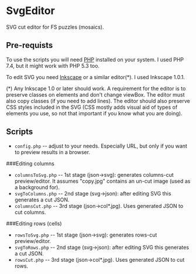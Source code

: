 # SvgEditor

SVG cut editor for FS puzzles (mosaics).

## Pre-requists
To use the scripts you will need [PHP](https://www.php.net/downloads) installed on your system. I used PHP 7.4, but it might work with PHP 5.3 too.

To edit SVG you need [Inkscape](https://inkscape.org/) or a similar editor(*). I used Inkscape 1.0.1. 

(*) Any Inkscape 1.0 or later should work. A requirement for the editor is to preserve classes on elements and don't change viewBox. The editor must also copy classes (if you need to add lines). The editor should also preserve CSS styles included in the SVG (CSS mostly adds visual aid of types of elements you use, so not that important if you know what you are doing).

## Scripts

* `config.php` -- adjust to your needs. Especially URL, but only if you want to preview results in a browser.

###Editing columns

* `columnsToSvg.php` -- 1st stage (json->svg): generates columns-cut preview/editor. It assumes "copy.jpg" contains an un-cut image (used as a background for).
* `svgToColumns.php` -- 2nd stage (svg->json): after editing SVG this generates a cut JSON.
* `columnsCut.php` -- 3rd stage (json->col*.jpg). Uses generated JSON to cut columns. 

###Editing rows (cells)

* `rowsToSvg.php` -- 1st stage (json->svg): generates rows-cut preview/editor.
* `svgToRows.php` -- 2nd stage (svg->json): after editing SVG this generates a cut JSON.
* `rowsCut.php` -- 3rd stage (json->col*.jpg). Uses generated JSON to cut rows.